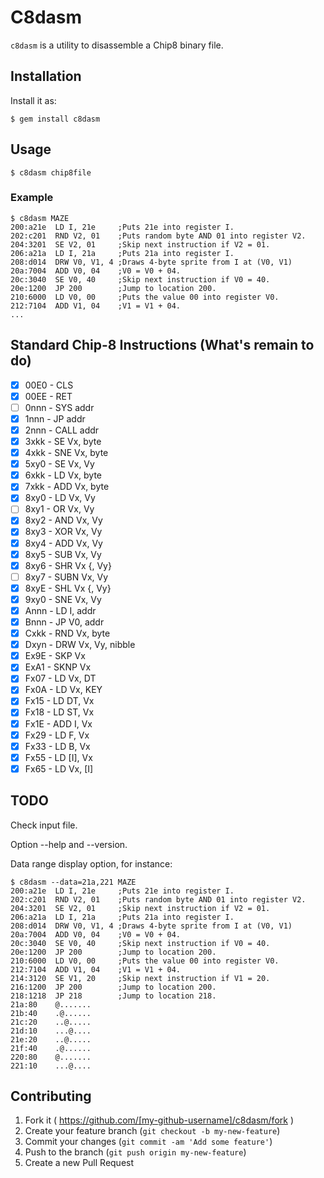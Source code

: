 # C8dasm

`c8dasm` is a utility to disassemble a Chip8 binary file.

## Installation

Install it as:

    $ gem install c8dasm

## Usage

    $ c8dasm chip8file

### Example

    $ c8dasm MAZE
    200:a21e  LD I, 21e     ;Puts 21e into register I.
    202:c201  RND V2, 01    ;Puts random byte AND 01 into register V2.
    204:3201  SE V2, 01     ;Skip next instruction if V2 = 01.
    206:a21a  LD I, 21a     ;Puts 21a into register I.
    208:d014  DRW V0, V1, 4 ;Draws 4-byte sprite from I at (V0, V1)
    20a:7004  ADD V0, 04    ;V0 = V0 + 04.
    20c:3040  SE V0, 40     ;Skip next instruction if V0 = 40.
    20e:1200  JP 200        ;Jump to location 200.
    210:6000  LD V0, 00     ;Puts the value 00 into register V0.
    212:7104  ADD V1, 04    ;V1 = V1 + 04.
    ...

## Standard Chip-8 Instructions (What's remain to do)

- [x] 00E0 - CLS
- [x] 00EE - RET
- [ ] 0nnn - SYS addr
- [x] 1nnn - JP addr
- [x] 2nnn - CALL addr
- [x] 3xkk - SE Vx, byte
- [x] 4xkk - SNE Vx, byte
- [x] 5xy0 - SE Vx, Vy
- [x] 6xkk - LD Vx, byte
- [x] 7xkk - ADD Vx, byte
- [x] 8xy0 - LD Vx, Vy
- [ ] 8xy1 - OR Vx, Vy
- [x] 8xy2 - AND Vx, Vy
- [x] 8xy3 - XOR Vx, Vy
- [x] 8xy4 - ADD Vx, Vy
- [x] 8xy5 - SUB Vx, Vy
- [x] 8xy6 - SHR Vx {, Vy}
- [ ] 8xy7 - SUBN Vx, Vy
- [x] 8xyE - SHL Vx {, Vy}
- [x] 9xy0 - SNE Vx, Vy
- [x] Annn - LD I, addr
- [x] Bnnn - JP V0, addr
- [x] Cxkk - RND Vx, byte
- [x] Dxyn - DRW Vx, Vy, nibble
- [x] Ex9E - SKP Vx
- [x] ExA1 - SKNP Vx
- [x] Fx07 - LD Vx, DT
- [x] Fx0A - LD Vx, KEY
- [x] Fx15 - LD DT, Vx
- [x] Fx18 - LD ST, Vx
- [x] Fx1E - ADD I, Vx
- [x] Fx29 - LD F, Vx
- [x] Fx33 - LD B, Vx
- [x] Fx55 - LD [I], Vx
- [x] Fx65 - LD Vx, [I]

## TODO

Check input file.

Option --help and --version.

Data range display option, for instance:

    $ c8dasm --data=21a,221 MAZE
    200:a21e  LD I, 21e     ;Puts 21e into register I.
    202:c201  RND V2, 01    ;Puts random byte AND 01 into register V2.
    204:3201  SE V2, 01     ;Skip next instruction if V2 = 01.
    206:a21a  LD I, 21a     ;Puts 21a into register I.
    208:d014  DRW V0, V1, 4 ;Draws 4-byte sprite from I at (V0, V1)
    20a:7004  ADD V0, 04    ;V0 = V0 + 04.
    20c:3040  SE V0, 40     ;Skip next instruction if V0 = 40.
    20e:1200  JP 200        ;Jump to location 200.
    210:6000  LD V0, 00     ;Puts the value 00 into register V0.
    212:7104  ADD V1, 04    ;V1 = V1 + 04.
    214:3120  SE V1, 20     ;Skip next instruction if V1 = 20.
    216:1200  JP 200        ;Jump to location 200.
    218:1218  JP 218        ;Jump to location 218.
    21a:80    @.......
    21b:40    .@......
    21c:20    ..@.....
    21d:10    ...@....
    21e:20    ..@.....
    21f:40    .@......
    220:80    @.......
    221:10    ...@....

## Contributing

1. Fork it ( https://github.com/[my-github-username]/c8dasm/fork )
2. Create your feature branch (`git checkout -b my-new-feature`)
3. Commit your changes (`git commit -am 'Add some feature'`)
4. Push to the branch (`git push origin my-new-feature`)
5. Create a new Pull Request
